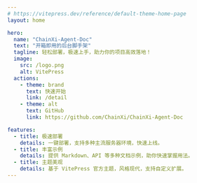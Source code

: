 ```yaml
---
# https://vitepress.dev/reference/default-theme-home-page
layout: home

hero:
  name: "ChainXi-Agent-Doc"
  text: "开箱即用的后台脚手架"
  tagline: 轻松部署，极速上手，助力你的项目高效落地！
  image:
    src: /logo.png
    alt: VitePress
  actions:
    - theme: brand
      text: 快速开始
      link: /detail
    - theme: alt
      text: GitHub
      link: https://github.com/ChainXi/ChainXi-Agent-Doc

features:
  - title: 极速部署
    details: 一键部署，支持多种主流服务器环境，快速上线。
  - title: 丰富示例
    details: 提供 Markdown、API 等多种文档示例，助你快速掌握用法。
  - title: 主题美观
    details: 基于 VitePress 官方主题，风格现代，支持自定义扩展。
---
```

<HomeUnderline />
<confetti />